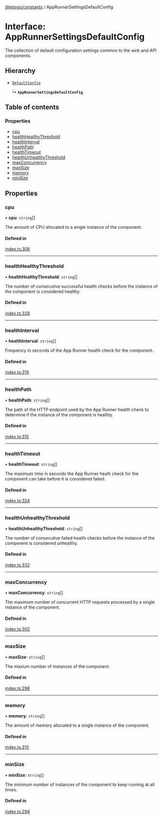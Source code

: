 [@letsgo/constants](../README.md) / AppRunnerSettingsDefaultConfig

# Interface: AppRunnerSettingsDefaultConfig

The collection of default configuration settings common to the _web_ and _API_ components.

## Hierarchy

- [`DefaultConfig`](DefaultConfig.md)

  ↳ **`AppRunnerSettingsDefaultConfig`**

## Table of contents

### Properties

- [cpu](AppRunnerSettingsDefaultConfig.md#cpu)
- [healthHealthyThreshold](AppRunnerSettingsDefaultConfig.md#healthhealthythreshold)
- [healthInterval](AppRunnerSettingsDefaultConfig.md#healthinterval)
- [healthPath](AppRunnerSettingsDefaultConfig.md#healthpath)
- [healthTimeout](AppRunnerSettingsDefaultConfig.md#healthtimeout)
- [healthUnhealthyThreshold](AppRunnerSettingsDefaultConfig.md#healthunhealthythreshold)
- [maxConcurrency](AppRunnerSettingsDefaultConfig.md#maxconcurrency)
- [maxSize](AppRunnerSettingsDefaultConfig.md#maxsize)
- [memory](AppRunnerSettingsDefaultConfig.md#memory)
- [minSize](AppRunnerSettingsDefaultConfig.md#minsize)

## Properties

### cpu

• **cpu**: `string`[]

The amount of CPU allocated to a single instance of the component.

#### Defined in

[index.ts:306](https://github.com/tjanczuk/letsgo/blob/c32fd97/packages/constants/src/index.ts#L306)

___

### healthHealthyThreshold

• **healthHealthyThreshold**: `string`[]

The number of consecutive successful health checks before the instance of the component is considered healthy.

#### Defined in

[index.ts:328](https://github.com/tjanczuk/letsgo/blob/c32fd97/packages/constants/src/index.ts#L328)

___

### healthInterval

• **healthInterval**: `string`[]

Frequency in seconds of the App Runner health check for the component.

#### Defined in

[index.ts:319](https://github.com/tjanczuk/letsgo/blob/c32fd97/packages/constants/src/index.ts#L319)

___

### healthPath

• **healthPath**: `string`[]

The path of the HTTP endpoint used by the App Runner health check to determine
if the instance of the component is healthy.

#### Defined in

[index.ts:315](https://github.com/tjanczuk/letsgo/blob/c32fd97/packages/constants/src/index.ts#L315)

___

### healthTimeout

• **healthTimeout**: `string`[]

The maximum time in seconds the App Runner healh check for the component can take before
it is considered failed.

#### Defined in

[index.ts:324](https://github.com/tjanczuk/letsgo/blob/c32fd97/packages/constants/src/index.ts#L324)

___

### healthUnhealthyThreshold

• **healthUnhealthyThreshold**: `string`[]

The number of consecutive failed health checks before the instance of the component is considered unhealthy.

#### Defined in

[index.ts:332](https://github.com/tjanczuk/letsgo/blob/c32fd97/packages/constants/src/index.ts#L332)

___

### maxConcurrency

• **maxConcurrency**: `string`[]

The maximum number of concurrent HTTP requests processed by a single instance of the component.

#### Defined in

[index.ts:302](https://github.com/tjanczuk/letsgo/blob/c32fd97/packages/constants/src/index.ts#L302)

___

### maxSize

• **maxSize**: `string`[]

The maxium number of instances of the component.

#### Defined in

[index.ts:298](https://github.com/tjanczuk/letsgo/blob/c32fd97/packages/constants/src/index.ts#L298)

___

### memory

• **memory**: `string`[]

The amount of memory allocated to a single instance of the component.

#### Defined in

[index.ts:310](https://github.com/tjanczuk/letsgo/blob/c32fd97/packages/constants/src/index.ts#L310)

___

### minSize

• **minSize**: `string`[]

The minimum number of instances of the component to keep running at all times.

#### Defined in

[index.ts:294](https://github.com/tjanczuk/letsgo/blob/c32fd97/packages/constants/src/index.ts#L294)
